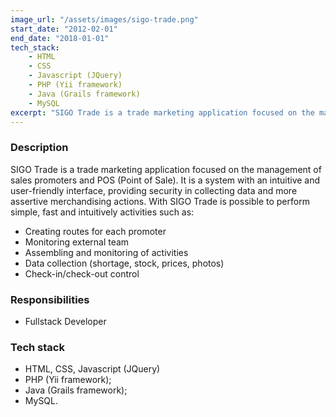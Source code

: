 ```yaml
---
image_url: "/assets/images/sigo-trade.png"
start_date: "2012-02-01"
end_date: "2018-01-01"
tech_stack:
    - HTML
    - CSS
    - Javascript (JQuery)
    - PHP (Yii framework)
    - Java (Grails framework)
    - MySQL
excerpt: "SIGO Trade is a trade marketing application focused on the management of sales promoters and POS (Point of Sale)."
---
```

### Description

SIGO Trade is a trade marketing application focused on the management of sales promoters and POS (Point of Sale). It is a system with an intuitive and user-friendly interface, providing security in collecting data and more assertive merchandising actions. 
With SIGO Trade is possible to perform simple, fast and intuitively activities such as:

- Creating routes for each promoter
- Monitoring external team
- Assembling and monitoring of activities
- Data collection (shortage, stock, prices, photos)
- Check-in/check-out control

### Responsibilities

- Fullstack Developer

### Tech stack
- HTML, CSS, Javascript (JQuery)
- PHP (Yii framework);
- Java (Grails framework);
- MySQL.